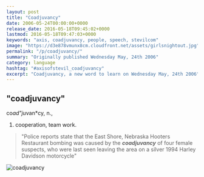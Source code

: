 ```yaml
---
layout: post
title: "Coadjuvancy"
date: 2006-05-24T00:00:00+0000
release_date: 2016-05-18T09:45:02+0000
lastmod: 2016-05-18T09:47:03+0000
keywords: "axis, coadjuvancy, people, speech, stevilcom"
image: "https://d3e878vmunx8cm.cloudfront.net/assets/girlsnightout.jpg"
permalink: "/p/coadjuvancy/"
summary: "Originally published Wednesday May, 24th 2006"
category: language
hashtag: "#axisofstevil_coadjuvancy"
excerpt: "Coadjuvancy, a new word to learn on Wednesday May, 24th 2006"
---
```


[id_1]: https://d3e878vmunx8cm.cloudfront.net/assets/girlsnightout.jpg "coadjuvancy"

## "coadjuvancy" ##

co*ad"ju*van*cy\, n.,

1. cooperation, team work.
 
> "Police reports state that the East Shore, Nebraska Hooters Restaurant bombing was caused by the ***coadjuvancy*** of four female suspects, who were last seen leaving the area on a silver 1994 Harley Davidson motorcycle"

![coadjuvancy][id_1]
